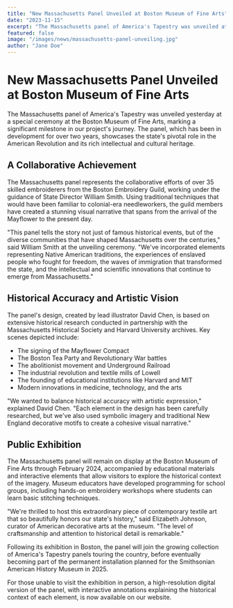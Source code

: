 ```yaml
---
title: "New Massachusetts Panel Unveiled at Boston Museum of Fine Arts"
date: "2023-11-15"
excerpt: "The Massachusetts panel of America's Tapestry was unveiled at a special ceremony at the Boston Museum of Fine Arts, showcasing the state's rich revolutionary history."
featured: false
image: "/images/news/massachusetts-panel-unveiling.jpg"
author: "Jane Doe"
---
```


# New Massachusetts Panel Unveiled at Boston Museum of Fine Arts

The Massachusetts panel of America's Tapestry was unveiled yesterday at a special ceremony at the Boston Museum of Fine Arts, marking a significant milestone in our project's journey. The panel, which has been in development for over two years, showcases the state's pivotal role in the American Revolution and its rich intellectual and cultural heritage.

## A Collaborative Achievement

The Massachusetts panel represents the collaborative efforts of over 35 skilled embroiderers from the Boston Embroidery Guild, working under the guidance of State Director William Smith. Using traditional techniques that would have been familiar to colonial-era needleworkers, the guild members have created a stunning visual narrative that spans from the arrival of the Mayflower to the present day.

"This panel tells the story not just of famous historical events, but of the diverse communities that have shaped Massachusetts over the centuries," said William Smith at the unveiling ceremony. "We've incorporated elements representing Native American traditions, the experiences of enslaved people who fought for freedom, the waves of immigration that transformed the state, and the intellectual and scientific innovations that continue to emerge from Massachusetts."

## Historical Accuracy and Artistic Vision

The panel's design, created by lead illustrator David Chen, is based on extensive historical research conducted in partnership with the Massachusetts Historical Society and Harvard University archives. Key scenes depicted include:

- The signing of the Mayflower Compact
- The Boston Tea Party and Revolutionary War battles
- The abolitionist movement and Underground Railroad
- The industrial revolution and textile mills of Lowell
- The founding of educational institutions like Harvard and MIT
- Modern innovations in medicine, technology, and the arts

"We wanted to balance historical accuracy with artistic expression," explained David Chen. "Each element in the design has been carefully researched, but we've also used symbolic imagery and traditional New England decorative motifs to create a cohesive visual narrative."

## Public Exhibition

The Massachusetts panel will remain on display at the Boston Museum of Fine Arts through February 2024, accompanied by educational materials and interactive elements that allow visitors to explore the historical context of the imagery. Museum educators have developed programming for school groups, including hands-on embroidery workshops where students can learn basic stitching techniques.

"We're thrilled to host this extraordinary piece of contemporary textile art that so beautifully honors our state's history," said Elizabeth Johnson, curator of American decorative arts at the museum. "The level of craftsmanship and attention to historical detail is remarkable."

Following its exhibition in Boston, the panel will join the growing collection of America's Tapestry panels touring the country, before eventually becoming part of the permanent installation planned for the Smithsonian American History Museum in 2025.

For those unable to visit the exhibition in person, a high-resolution digital version of the panel, with interactive annotations explaining the historical context of each element, is now available on our website.

